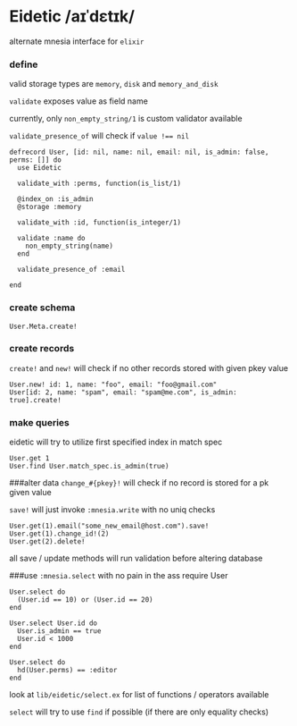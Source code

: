 # Eidetic /aɪˈdɛtɪk/

alternate mnesia interface for `elixir`

### define
valid storage types are `memory`, `disk` and `memory_and_disk`

`validate` exposes value as field name

currently, only `non_empty_string/1` is custom validator available

`validate_presence_of` will check if `value !== nil`

    defrecord User, [id: nil, name: nil, email: nil, is_admin: false, perms: []] do
      use Eidetic

      validate_with :perms, function(is_list/1)

      @index_on :is_admin
      @storage :memory

      validate_with :id, function(is_integer/1)

      validate :name do
        non_empty_string(name)
      end

      validate_presence_of :email

    end


### create schema
    User.Meta.create!

### create records
`create!` and `new!` will check if no other records stored with given pkey value

    User.new! id: 1, name: "foo", email: "foo@gmail.com"
    User[id: 2, name: "spam", email: "spam@me.com", is_admin: true].create!

### make queries
eidetic will try to utilize first specified index in match spec

    User.get 1
    User.find User.match_spec.is_admin(true)

###alter data
`change_#{pkey}!` will check if no record is stored for a pk given value

`save!` will just invoke `:mnesia.write` with no uniq checks

    User.get(1).email("some_new_email@host.com").save!
    User.get(1).change_id!(2)
    User.get(2).delete!

all save / update methods will run validation before altering database

###use `:mnesia.select` with no pain in the ass
    require User

    User.select do
      (User.id == 10) or (User.id == 20)
    end

    User.select User.id do
      User.is_admin == true
      User.id < 1000
    end

    User.select do
      hd(User.perms) == :editor
    end

look at `lib/eidetic/select.ex` for list of functions / operators available

`select` will try to use `find` if possible (if there are only equality checks)
